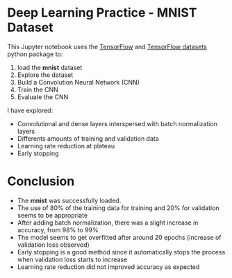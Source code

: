 # Deep Learning Practice - MNIST Dataset

This Jupyter notebook uses the [TensorFlow](https://www.tensorflow.org/?hl=pt-br) and [TensorFlow datasets](https://www.tensorflow.org/datasets) python package to:

1. load the **mnist** dataset
2. Explore the dataset
3. Build a Convolution Neural Network (CNN)
4. Train the CNN
5. Evaluate the CNN

I have explored:

* Convolutional and dense layers interspersed with batch normalization layers
* Differents amounts of training and validation data
* Learning rate reduction at plateau
* Early stopping

# Conclusion

* The **mnist** was successfully loaded.
* The use of 80% of the training data for training and 20% for validation seems to be appropriate
* After adding batch normalization, there was a slight increase in accuracy, from 98% to 99%
* The model seems to get overfitted after around 20 epochs (increase of validation loss observed)
* Early stopping is a good method since it automatically stops the process when validation loss starts to increase
* Learning rate reduction did not improved accuracy as expected